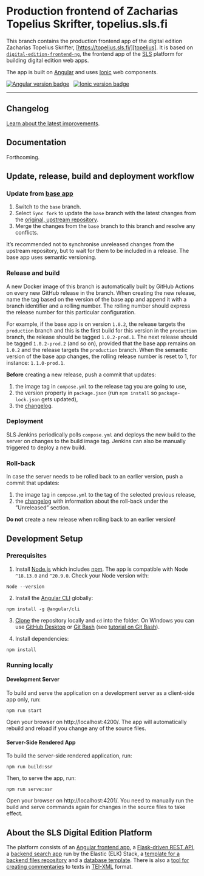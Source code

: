 # Production frontend of Zacharias Topelius Skrifter, topelius.sls.fi

This branch contains the production frontend app of the digital edition Zacharias Topelius Skrifter, [https://topelius.sls.fi/][topelius]. It is based on [`digital-edition-frontend-ng`][digital-edition-frontend-ng], the frontend app of the [SLS][SLS] platform for building digital edition web apps.

The app is built on [Angular][angular] and uses [Ionic][ionic] web components.

<p>
  <a href="https://github.com/angular/angular"><img alt="Angular version badge" src="https://img.shields.io/badge/dynamic/json?url=https%3A%2F%2Fraw.githubusercontent.com%2Fslsfi%2Fdigital-edition-frontend-ng%2Fmain%2Fpackage-lock.json&query=%24%5B'dependencies'%5D%5B'%40angular%2Fcore'%5D%5B'version'%5D&prefix=v&logo=angular&logoColor=%23fff&label=Angular&color=%23dd0031"></a>
  &nbsp;
  <a href="https://github.com/ionic-team/ionic-framework"><img alt="Ionic version badge" src="https://img.shields.io/badge/dynamic/json?url=https%3A%2F%2Fraw.githubusercontent.com%2Fslsfi%2Fdigital-edition-frontend-ng%2Fmain%2Fpackage-lock.json&query=%24%5B'dependencies'%5D%5B'%40ionic%2Fcore'%5D%5B'version'%5D&prefix=v&logo=ionic&logoColor=%23fff&label=Ionic&color=%23176bff"></a>
</p>

<hr>

## Changelog

[Learn about the latest improvements][changelog].


## Documentation

Forthcoming.


## Update, release, build and deployment workflow

### Update from [base app][digital-edition-frontend-ng]

1. Switch to the `base` branch.
2. Select `Sync fork` to update the `base` branch with the latest changes from the [original, upstream repository][digital-edition-frontend-ng].
3. Merge the changes from the `base` branch to this branch and resolve any conflicts.

It’s recommended not to synchronise unreleased changes from the upstream repository, but to wait for them to be included in a release. The base app uses semantic versioning.

### Release and build

A new Docker image of this branch is automatically built by GitHub Actions on every new GitHub release in the branch. When creating the new release, name the tag based on the version of the base app and append it with a branch identifier and a rolling number. The rolling number should express the release number for this particular configuration.

For example, if the base app is on version `1.0.2`, the release targets the `production` branch and this is the first build for this version in the `production` branch, the release should be tagged `1.0.2-prod.1`. The next release should be tagged `1.0.2-prod.2` (and so on), provided that the base app remains on `1.0.2` and the release targets the `production` branch. When the semantic version of the base app changes, the rolling release number is reset to 1, for instance: `1.1.0-prod.1`.

**Before** creating a new release, push a commit that updates:

1. the image tag in `compose.yml` to the release tag you are going to use,
2. the version property in `package.json` (run `npm install` so `package-lock.json` gets updated),
3. the [changelog][changelog].

### Deployment

SLS Jenkins periodically polls `compose.yml` and deploys the new build to the server on changes to the build image tag. Jenkins can also be manually triggered to deploy a new build.

### Roll-back

In case the server needs to be rolled back to an earlier version, push a commit that updates:

1. the image tag in `compose.yml` to the tag of the selected previous release,
2. the [changelog][changelog] with information about the roll-back under the ”Unreleased” section.

**Do not** create a new release when rolling back to an earlier version!


## Development Setup

### Prerequisites

1. Install [Node.js][node.js] which includes [npm][npm]. The app is compatible with Node `^18.13.0` and `^20.9.0`. Check your Node version with:

```
Node --version
```

2. Install the [Angular CLI][angular_cli] globally:

```
npm install -g @angular/cli
```

3. [Clone][clone_repository] the repository locally and `cd` into the folder. On Windows you can use [GitHub Desktop][github_desktop] or [Git Bash][git_bash] (see [tutorial on Git Bash][gith_bash_tutorial]).

4. Install dependencies:

```
npm install
```

### Running locally

#### Development Server

To build and serve the application on a development server as a client-side app only, run:

```
npm run start
```

Open your browser on http://localhost:4200/. The app will automatically rebuild and reload if you change any of the source files.

#### Server-Side Rendered App

To build the server-side rendered application, run:

```
npm run build:ssr
```

Then, to serve the app, run:

```
npm run serve:ssr
```

Open your browser on http://localhost:4201/. You need to manually run the build and serve commands again for changes in the source files to take effect.


## About the SLS Digital Edition Platform

The platform consists of an [Angular frontend app][digital-edition-frontend-ng], a [Flask-driven REST API][digital_edition_api], a [backend search app][digital_edition_search] run by the Elastic (ELK) Stack, a [template for a backend files repository][digital_edition_required_files_template] and a [database template][digital_edition_db]. There is also a [tool for creating commentaries][digital_edition_commentary] to texts in [TEI-XML][TEI] format.


[angular]: https://angular.io/
[angular_cli]: https://angular.io/cli
[changelog]: CHANGELOG.md
[clone_repository]: https://docs.github.com/en/repositories/creating-and-managing-repositories/cloning-a-repository
[digital-edition-frontend-ng]: https://github.com/slsfi/digital-edition-frontend-ng
[digital_edition_api]: https://github.com/slsfi/digital_edition_api
[digital_edition_commentary]: https://github.com/slsfi/digital_edition_commentary
[digital_edition_db]: https://github.com/slsfi/digital_edition_db
[digital_edition_required_files_template]: https://github.com/slsfi/digital_edition_required_files_template
[digital_edition_search]: https://github.com/slsfi/digital_edition_search
[git_bash]: https://gitforwindows.org/
[gith_bash_tutorial]: https://www.atlassian.com/git/tutorials/git-bash
[github_desktop]: https://desktop.github.com/
[ionic]: https://ionicframework.com/
[node.js]: https://nodejs.org/
[npm]: https://www.npmjs.com/get-npm
[SLS]: https://www.sls.fi/en
[TEI]: https://tei-c.org/
[topelius]: https://topelius.sls.fi/
